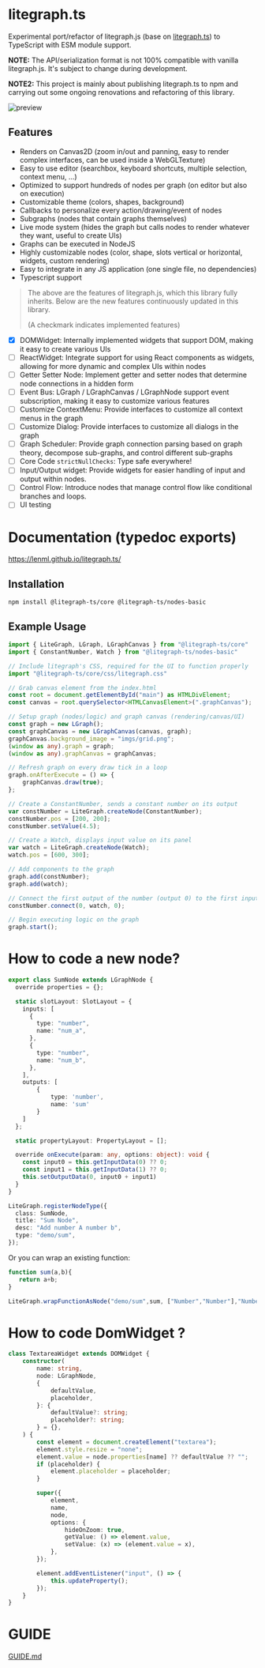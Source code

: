 # litegraph.ts

Experimental port/refactor of litegraph.js (base on [litegraph.ts](https://github.com/space-nuko/litegraph.ts)) to TypeScript with ESM module support.

**NOTE:** The API/serialization format is not 100% compatible with vanilla litegraph.js. It's subject to change during development.

**NOTE2:** This project is mainly about publishing litegraph.ts to npm and carrying out some ongoing renovations and refactoring of this library.

![preview](./assets/preview.png)

## Features
- Renders on Canvas2D (zoom in/out and panning, easy to render complex interfaces, can be used inside a WebGLTexture)
- Easy to use editor (searchbox, keyboard shortcuts, multiple selection, context menu, ...)
- Optimized to support hundreds of nodes per graph (on editor but also on execution)
- Customizable theme (colors, shapes, background)
- Callbacks to personalize every action/drawing/event of nodes
- Subgraphs (nodes that contain graphs themselves)
- Live mode system (hides the graph but calls nodes to render whatever they want, useful to create UIs)
- Graphs can be executed in NodeJS
- Highly customizable nodes (color, shape, slots vertical or horizontal, widgets, custom rendering)
- Easy to integrate in any JS application (one single file, no dependencies)
- Typescript support

> The above are the features of litegraph.js, which this library fully inherits. Below are the new features continuously updated in this library.
>
> (A checkmark indicates implemented features)

- [x] DOMWidget: Internally implemented widgets that support DOM, making it easy to create various UIs
- [ ] ReactWidget: Integrate support for using React components as widgets, allowing for more dynamic and complex UIs within nodes
- [ ] Getter Setter Node: Implement getter and setter nodes that determine node connections in a hidden form
- [ ] Event Bus: LGraph / LGraphCanvas / LGraphNode support event subscription, making it easy to customize various features
- [ ] Customize ContextMenu: Provide interfaces to customize all context menus in the graph
- [ ] Customize Dialog: Provide interfaces to customize all dialogs in the graph
- [ ] Graph Scheduler: Provide graph connection parsing based on graph theory, decompose sub-graphs, and control different sub-graphs
- [ ] Core Code `strictNullChecks`: Type safe everywhere!
- [ ] Input/Output widget: Provide widgets for easier handling of input and output within nodes.
- [ ] Control Flow: Introduce nodes that manage control flow like conditional branches and loops.
- [ ] UI testing

# Documentation (typedoc exports)
https://lenml.github.io/litegraph.ts/

## Installation

```
npm install @litegraph-ts/core @litegraph-ts/nodes-basic
```

## Example Usage

``` typescript
import { LiteGraph, LGraph, LGraphCanvas } from "@litegraph-ts/core"
import { ConstantNumber, Watch } from "@litegraph-ts/nodes-basic"

// Include litegraph's CSS, required for the UI to function properly
import "@litegraph-ts/core/css/litegraph.css"

// Grab canvas element from the index.html
const root = document.getElementById("main") as HTMLDivElement;
const canvas = root.querySelector<HTMLCanvasElement>(".graphCanvas");

// Setup graph (nodes/logic) and graph canvas (rendering/canvas/UI)
const graph = new LGraph();
const graphCanvas = new LGraphCanvas(canvas, graph);
graphCanvas.background_image = "imgs/grid.png";
(window as any).graph = graph;
(window as any).graphCanvas = graphCanvas;

// Refresh graph on every draw tick in a loop
graph.onAfterExecute = () => {
    graphCanvas.draw(true);
};

// Create a ConstantNumber, sends a constant number on its output
var constNumber = LiteGraph.createNode(ConstantNumber);
constNumber.pos = [200, 200];
constNumber.setValue(4.5);

// Create a Watch, displays input value on its panel
var watch = LiteGraph.createNode(Watch);
watch.pos = [600, 300];

// Add components to the graph
graph.add(constNumber);
graph.add(watch);

// Connect the first output of the number (output 0) to the first input of the watch (input 0)
constNumber.connect(0, watch, 0);

// Begin executing logic on the graph
graph.start();
```

# How to code a new node?

```ts
export class SumNode extends LGraphNode {
  override properties = {};

  static slotLayout: SlotLayout = {
    inputs: [
      {
        type: "number",
        name: "num_a",
      },
      {
        type: "number",
        name: "num_b",
      },
    ],
    outputs: [
        {
            type: 'number',
            name: 'sum'
        }
    ]
  };

  static propertyLayout: PropertyLayout = [];

  override onExecute(param: any, options: object): void {
    const input0 = this.getInputData(0) ?? 0;
    const input1 = this.getInputData(1) ?? 0;
    this.setOutputData(0, input0 + input1)
  }
}

LiteGraph.registerNodeType({
  class: SumNode,
  title: "Sum Node",
  desc: "Add number A number b",
  type: "demo/sum",
});
```

Or you can wrap an existing function:

```js
function sum(a,b){
   return a+b;
}

LiteGraph.wrapFunctionAsNode("demo/sum",sum, ["Number","Number"],"Number");
```

# How to code DomWidget ?

```ts
class TextareaWidget extends DOMWidget {
    constructor(
        name: string,
        node: LGraphNode,
        {
            defaultValue,
            placeholder,
        }: {
            defaultValue?: string;
            placeholder?: string;
        } = {},
    ) {
        const element = document.createElement("textarea");
        element.style.resize = "none";
        element.value = node.properties[name] ?? defaultValue ?? "";
        if (placeholder) {
            element.placeholder = placeholder;
        }

        super({
            element,
            name,
            node,
            options: {
                hideOnZoom: true,
                getValue: () => element.value,
                setValue: (x) => (element.value = x),
            },
        });

        element.addEventListener("input", () => {
            this.updateProperty();
        });
    }
}
```

# GUIDE
[GUIDE.md](./GUIDE.md)
